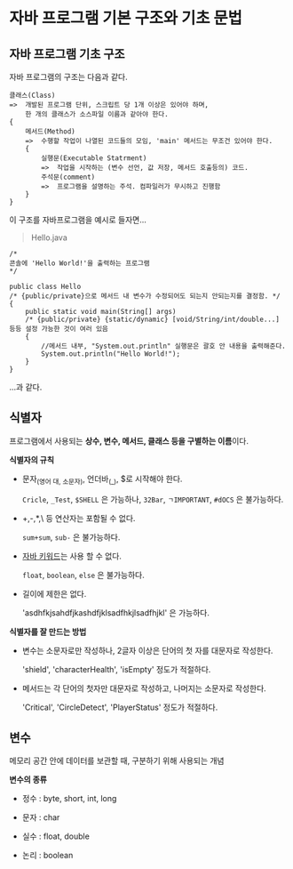 # 자바 프로그램 기본 구조와 기초 문법

## 자바 프로그램 기초 구조


자바 프로그램의 구조는 다음과 같다.

```
클래스(Class)
=>  개발된 프로그램 단위, 스크립트 당 1개 이상은 있어야 하며, 
    한 개의 클래스가 소스파일 이름과 같아야 한다.
{
    메서드(Method)
    =>  수행할 작업이 나열된 코드들의 모임, 'main' 메서드는 무조건 있어야 한다.
    {
        실행문(Executable Statrment)
        =>  작업을 시작하는 (변수 선언, 값 저장, 메서드 호출등의) 코드.
        주석문(comment)
        =>  프로그램을 설명하는 주석. 컴파일러가 무시하고 진행함
    }
}
```


이 구조를 자바프로그램을 예시로 들자면...

> Hello.java
```
/*
콘솔에 'Hello World!'을 출력하는 프로그램
*/

public class Hello
/* {public/private}으로 메서드 내 변수가 수정되어도 되는지 안되는지를 결정함. */
{
    public static void main(String[] args)
    /* {public/private} {static/dynamic} [void/String/int/double...] 등등 설정 가능한 것이 여러 있음
    {
        //메서드 내부, "System.out.println" 실행문은 괄호 안 내용을 출력해준다.
        System.out.println("Hello World!");
    }
}
```

...과 같다.

## 식별자

프로그램에서 사용되는 **상수, 변수, 메서드, 클래스 등을 구별하는 이름**이다.

**식별자의 규칙**

- 문자<sub>(영어 대, 소문자)</sub>, 언더바<sub>(\_)</sub>, $로 시작해야 한다.

    `Cricle`, `_Test`, `$SHELL` 은 가능하나, `32Bar`, `ㄱIMPORTANT`, `#dOCS` 은 불가능하다.

- +,-,\*,\ 등 연산자는 포함될 수 없다. 

    `sum+sum`, `sub-` 은 불가능하다.

- [자바 키워드](https://docs.oracle.com/javase/tutorial/java/nutsandbolts/_keywords.html)는 사용 할 수 없다.

    `float`, `boolean`, `else` 은 불가능하다.

- 길이에 제한은 없다.

    'asdhfkjsahdfjkashdfjklsadfhkjlsadfhjkl' 은 가능하다.

**식별자를 잘 만드는 방법**

- 변수는 소문자로만 작성하나, 2글자 이상은 단어의 첫 자를 대문자로 작성한다.

    'shield', 'characterHealth', 'isEmpty' 정도가 적절하다.

- 메서드는 각 단어의 첫자만 대문자로 작성하고, 나머지는 소문자로 작성한다.
    
    'Critical', 'CircleDetect', 'PlayerStatus' 정도가 적절하다.

## 변수

메모리 공간 안에 데이터를 보관할 때, 구분하기 위해 사용되는 개념

**변수의 종류**

- 정수 : byte, short, int, long

- 문자 : char

- 실수 : float, double

- 논리 : boolean

